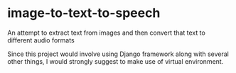 # image-to-text-to-speech
An attempt to extract text from images and then convert that text to different audio formats

Since this project would involve using Django framework along with several other things, I would strongly suggest to make use of virtual environment.
